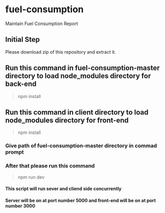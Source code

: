# fuel-consumption
Maintain Fuel Consumption Report

## Initial Step
Please download zip of this repository and extract it.

## Run this command in fuel-consumption-master directory to load node_modules directory for back-end
> npm install

## Run this command in client directory to load node_modules directory for front-end
> npm install

### Give path of fuel-consumption-master directory in commad prompt
### After that please run this command
> npm run dev
#### This script will run sever and cliend side concurrently
#### Server will be on at port number 5000 and front-end will be on at port number 3000
